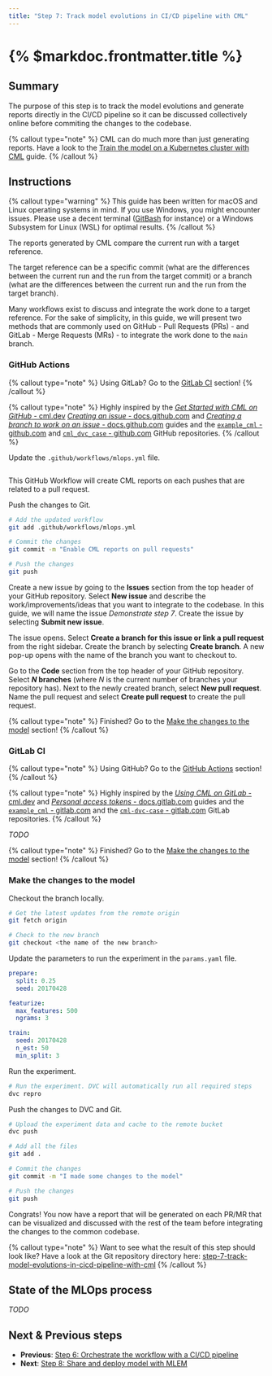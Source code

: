 ```yaml
---
title: "Step 7: Track model evolutions in CI/CD pipeline with CML"
---
```


# {% $markdoc.frontmatter.title %}

## Summary

The purpose of this step is to track the model evolutions and generate reports directly in the CI/CD pipeline so it can be discussed collectively online before commiting the changes to the codebase.

{% callout type="note" %}
CML can do much more than just generating reports. Have a look to the [Train the model on a Kubernetes cluster with CML](/advanced-concepts/train-the-model-on-a-kubernetes-cluster-with-cml) guide.
{% /callout %}

## Instructions

{% callout type="warning" %}
This guide has been written for macOS and Linux operating systems in mind. If you use Windows, you might encounter issues. Please use a decent terminal ([GitBash](https://gitforwindows.org/) for instance) or a Windows Subsystem for Linux (WSL) for optimal results.
{% /callout %}

The reports generated by CML compare the current run with a target reference.

The target reference can be a specific commit (what are the differences between the current run and the run from the target commit) or a branch (what are the differences between the current run and the run from the target branch).

Many workflows exist to discuss and integrate the work done to a target reference. For the sake of simplicity, in this guide, we will present two methods that are commonly used on GitHub - Pull Requests (PRs) - and GitLab - Merge Requests (MRs) - to integrate the work done to the `main` branch.

### GitHub Actions

{% callout type="note" %}
Using GitLab? Go to the [GitLab CI](#gitlab-ci) section!
{% /callout %}

{% callout type="note" %}
Highly inspired by the [_Get Started with CML on GitHub_ - cml.dev](https://cml.dev/doc/start/github) [_Creating an issue_ - docs.github.com](https://docs.github.com/en/issues/tracking-your-work-with-issues/creating-an-issue) and [_Creating a branch to work on an issue_ - docs.github.com](https://docs.github.com/en/issues/tracking-your-work-with-issues/creating-a-branch-for-an-issue) guides and the [`example_cml` - github.com](https://github.com/iterative/example_cml) and [`cml_dvc_case` - github.com](https://github.com/iterative/cml_dvc_case) GitHub repositories.
{% /callout %}

Update the `.github/workflows/mlops.yml` file.

```yaml

```

This GitHub Workflow will create CML reports on each pushes that are related to a pull request.

Push the changes to Git.

```sh
# Add the updated workflow
git add .github/workflows/mlops.yml

# Commit the changes
git commit -m "Enable CML reports on pull requests"

# Push the changes
git push
```

Create a new issue by going to the **Issues** section from the top header of your GitHub repository. Select **New issue** and describe the work/improvements/ideas that you want to integrate to the codebase. In this guide, we will name the issue _Demonstrate step 7_. Create the issue by selecting **Submit new issue**.

The issue opens. Select **Create a branch for this issue or link a pull request** from the right sidebar. Create the branch by selecting **Create branch**. A new pop-up opens with the name of the branch you want to checkout to.

Go to the **Code** section from the top header of your GitHub repository. Select **_N_ branches** (where _N_ is the current number of branches your repository has). Next to the newly created branch, select **New pull request**. Name the pull request and select **Create pull request** to create the pull request.

{% callout type="note" %}
Finished? Go to the [Make the changes to the model](#make-the-changes-to-the-model) section!
{% /callout %}

### GitLab CI

{% callout type="note" %}
Using GitHub? Go to the [GitHub Actions](#github-actions) section!
{% /callout %}

{% callout type="note" %}
Highly inspired by the [_Using CML on GitLab_ - cml.dev](https://cml.dev/doc/start/gitlab) and [_Personal access tokens_ - docs.gitlab.com](https://docs.gitlab.com/ee/user/profile/personal_access_tokens.html) guides and the [`example_cml` - gitlab.com](https://gitlab.com/iterative.ai/example_cml) and the [`cml-dvc-case` - gitlab.com](https://gitlab.com/iterative.ai/cml-dvc-case) GitLab repositories.
{% /callout %}

_TODO_

{% callout type="note" %}
Finished? Go to the [Make the changes to the model](#make-the-changes-to-the-model) section!
{% /callout %}

### Make the changes to the model

Checkout the branch locally.

```sh
# Get the latest updates from the remote origin
git fetch origin

# Check to the new branch
git checkout <the name of the new branch>
```

Update the parameters to run the experiment in the `params.yaml` file.

```yaml
prepare:
  split: 0.25
  seed: 20170428

featurize:
  max_features: 500
  ngrams: 3

train:
  seed: 20170428
  n_est: 50
  min_split: 3
```

Run the experiment.

```sh
# Run the experiment. DVC will automatically run all required steps
dvc repro
```

Push the changes to DVC and Git.

```sh
# Upload the experiment data and cache to the remote bucket
dvc push

# Add all the files
git add .

# Commit the changes
git commit -m "I made some changes to the model"

# Push the changes
git push
```

Congrats! You now have a report that will be generated on each PR/MR that can be visualized and discussed with the rest of the team before integrating the changes to the common codebase.

{% callout type="note" %}
Want to see what the result of this step should look like? Have a look at the Git repository directory here: [step-7-track-model-evolutions-in-cicd-pipeline-with-cml](https://github.com/csia-pme/a-guide-to-mlops/tree/main/pages/the-guide/step-7-track-model-evolutions-in-cicd-pipeline-with-cml)
{% /callout %}

## State of the MLOps process

_TODO_

## Next & Previous steps

- **Previous**: [Step 6: Orchestrate the workflow with a CI/CD pipeline](/the-guide/step-6-orchestrate-the-workflow-with-a-cicd-pipeline)
- **Next**: [Step 8: Share and deploy model with MLEM](/the-guide/step-8-share-and-deploy-model-with-mlem)
